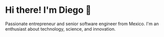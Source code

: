 # Hi there! I'm Diego 👋

Passionate entrepreneur and senior software engineer from Mexico. I'm an enthusiast about technology, science, and innovation.
